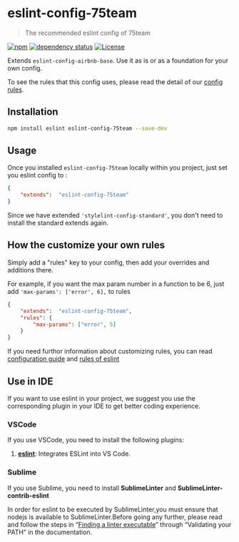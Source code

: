 # eslint-config-75team
> The recommended eslint config of 75team

[![npm](https://img.shields.io/npm/v/eslint-config-75team.svg?style=flat-square)](https://www.npmjs.com/package/eslint-config-75team) [![dependency status](https://david-dm.org/75team/esint-config-75team.svg)](https://david-dm.org/75team/esint-config-75team) [![License](https://img.shields.io/npm/l/eslint-config-75team.svg)](LICENSE)



Extends `eslint-config-airbnb-base`.
Use it as is or as a foundation for your own config.

To see the rules that this config uses, please read the detail of our [config rules](https://github.com/75team/eslint-config-75team/blob/master/index.js).

## Installation

``` bash
npm install eslint eslint-config-75team --save-dev
```

## Usage

Once you installed `eslint-config-75team` locally within you project, just set you eslint config to :

``` json
{
    "extends":  "eslint-config-75team"
}
```
Since we have extended `'stylelint-config-standard'`, you don't need to install the standard extends again.

## How the customize your own rules

Simply add a "rules" key to your config, then add your overrides and additions there.

For example, if you want the max param number in a function to be 6, just add `'max-params': ['error', 6],` to rules

``` json
{
    "extends":  "eslint-config-75team",
    "rules": {
        "max-params": ["error", 5]
    }
}
```

If you need furthor information about customizing rules, you can read [configuration guide](https://eslint.org/docs/user-guide/configuring) and [rules of eslint](https://eslint.org/docs/rules/)

## Use in IDE

If you want to use eslint in your project, we suggest you use the corresponding plugin in your IDE to get better coding experience.

### VSCode
If you use VSCode, you need to install the following plugins:

1. **[eslint](https://marketplace.visualstudio.com/items?itemName=dbaeumer.vscode-eslint)**: Integrates ESLint into VS Code.

### Sublime

If you use Sublime, you need to install **SublimeLinter** and **SublimeLinter-contrib-eslint**

In order for eslint to be executed by SublimeLinter,you must ensure that nodejs is available to SublimeLinter.Before going any further, please read and follow the steps in “[Finding a linter executable](http://sublimelinter.readthedocs.io/en/latest/troubleshooting.html#finding-a-linter-executable)” through “Validating your PATH” in the documentation.

